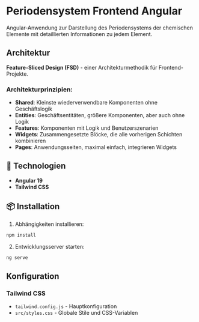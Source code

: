 # Periodensystem Frontend Angular

Angular-Anwendung zur Darstellung des Periodensystems der chemischen Elemente mit detaillierten Informationen zu jedem Element.

## Architektur

**Feature-Sliced Design (FSD)** - einer Architekturmethodik für Frontend-Projekte.

### Architekturprinzipien:

- **Shared**: Kleinste wiederverwendbare Komponenten ohne Geschäftslogik
- **Entities**: Geschäftsentitäten, größere Komponenten, aber auch ohne Logik
- **Features**: Komponenten mit Logik und Benutzerszenarien
- **Widgets**: Zusammengesetzte Blöcke, die alle vorherigen Schichten kombinieren
- **Pages**: Anwendungsseiten, maximal einfach, integrieren Widgets

## 🚀 Technologien

- **Angular 19**
- **Tailwind CSS**

## 📦 Installation

1. Abhängigkeiten installieren:

```bash
npm install
```

2. Entwicklungsserver starten:

```bash
ng serve
```

## Konfiguration

### Tailwind CSS

- `tailwind.config.js` - Hauptkonfiguration
- `src/styles.css` - Globale Stile und CSS-Variablen
